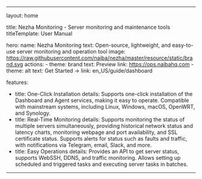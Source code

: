 ---

layout: home

title: Nezha Monitoring - Server monitoring and maintenance tools
titleTemplate: User Manual

hero:
  name: Nezha Monitoring
  text: Open-source, lightweight, and easy-to-use server monitoring and operation tool
  image: https://raw.githubusercontent.com/naiba/nezha/master/resource/static/brand.svg
  actions:
    - theme: brand
      text: Preview
      link: https://ops.naibahq.com
    - theme: alt
      text: Get Started →
      link: en_US/guide/dashboard

features:
  - title: One-Click Installation
    details: Supports one-click installation of the Dashboard and Agent services, making it easy to operate. Compatible with mainstream systems, including Linux, Windows, macOS, OpenWRT, and Synology.
  - title: Real-Time Monitoring
    details: Supports monitoring the status of multiple servers simultaneously, providing historical network status and latency charts, monitoring webpage and port availability, and SSL certificate status. Supports alerts for status such as faults and traffic, with notifications via Telegram, email, Slack, and more.
  - title: Easy Operations
    details: Provides an API to get server status, supports WebSSH, DDNS, and traffic monitoring. Allows setting up scheduled and triggered tasks and executing server tasks in batches.

---